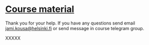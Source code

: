 # [Course material](https://docker-hy.github.io)

Thank you for your help. If you have any questions send email jami.kousa@helsinki.fi or send message in course telegram group.

XXXXX
